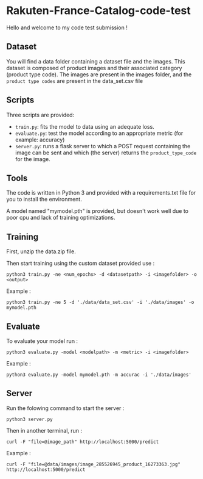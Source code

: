 # Rakuten-France-Catalog-code-test

Hello and welcome to my code test submission !

## Dataset

You will find a data folder containing a dataset file and the images.
This dataset is composed of product images and their associated category (product type code).
The images are present in the images folder, and the `product type codes` are present in the data_set.csv file

## Scripts

Three scripts are provided:
- `train.py`: fits the model to data using an adequate loss. 
- `evaluate.py`: test the model according to an appropriate metric (for example: accuracy)
- `server.py`: runs a flask server to which a POST request containing the image can be sent and which (the server) returns the  `product_type_code` for the image.

## Tools

The code is written in Python 3 and provided with a requirements.txt file for you to install the environment.

A model named "mymodel.pth" is provided, but doesn't work well due to poor cpu and lack of training optimizations.

## Training

First, unzip the data.zip file.

Then start training using the custom dataset provided use : 
```console
python3 train.py -ne <num_epochs> -d <datasetpath> -i <imagefolder> -o <output> 
```

Example : 
```console
python3 train.py -ne 5 -d './data/data_set.csv' -i './data/images' -o mymodel.pth
```

## Evaluate

To evaluate your model run : 

```console
python3 evaluate.py -model <modelpath> -m <metric> -i <imagefolder>
```

Example :

```console
python3 evaluate.py -model mymodel.pth -m accurac -i './data/images' 
```

## Server

Run the folowing command to start the server : 
```console
python3 server.py
```

Then in another terminal, run : 

```console
curl -F "file=@image_path" http://localhost:5000/predict
```

Example : 

```console
curl -F "file=@data/images/image_285526945_product_16273363.jpg" http://localhost:5000/predict
```
